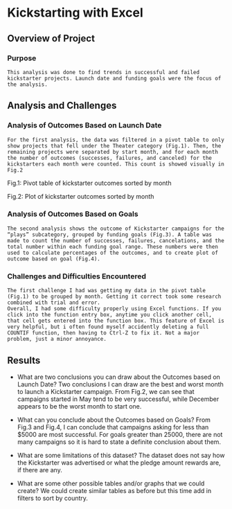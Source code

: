 # Kickstarting with Excel

## Overview of Project

### Purpose
	This analysis was done to find trends in successful and failed kickstarter projects. Launch date and funding goals were the focus of the analysis. 

## Analysis and Challenges

### Analysis of Outcomes Based on Launch Date
	For the first analysis, the data was filtered in a pivot table to only show projects that fell under the Theater category (Fig.1). Then, the remaining projects were separated by start month, and for each month the number of outcomes (successes, failures, and canceled) for the kickstarters each month were counted. This count is showed visually in Fig.2

Fig.1: Pivot table of kickstarter outcomes sorted by month
  	
Fig.2: Plot of kickstarter outcomes sorted by month	


### Analysis of Outcomes Based on Goals
	The second analysis shows the outcome of Kickstarter campaigns for the “plays” subcategory, grouped by funding goals (Fig.3). A table was made to count the number of successes, failures, cancelations, and the total number within each funding goal range. These numbers were then used to calculate percentages of the outcomes, and to create plot of outcome based on goal (Fig.4).	

### Challenges and Difficulties Encountered
	The first challenge I had was getting my data in the pivot table (Fig.1) to be grouped by month. Getting it correct took some research combined with trial and error. 
	Overall, I had some difficulty properly using Excel functions. If you click into the function entry box, anytime you click another cell, that cell gets entered into the function box. This feature of Excel is very helpful, but i often found myself accidently deleting a full COUNTIF function, then having to Ctrl-Z to fix it. Not a major problem, just a minor annoyance.   

## Results

- What are two conclusions you can draw about the Outcomes based on Launch Date?
	Two conclusions I can draw are the best and worst month to launch a Kickstarter campaign. From Fig.2, we can see that campaigns started in May tend to be very successful, while December appears to be the worst month to start one. 

- What can you conclude about the Outcomes based on Goals?
	From Fig.3 and Fig.4, I can conclude that campaigns asking for less than $5000 are most successful. For goals greater than 25000, there are not many campaigns so it is hard to state a definite conclusion about them. 

- What are some limitations of this dataset?
	The dataset does not say how the Kickstarter was advertised or what the pledge amount rewards are, if there are any. 

- What are some other possible tables and/or graphs that we could create?
	We could create similar tables as before but this time add in filters to sort by country.
